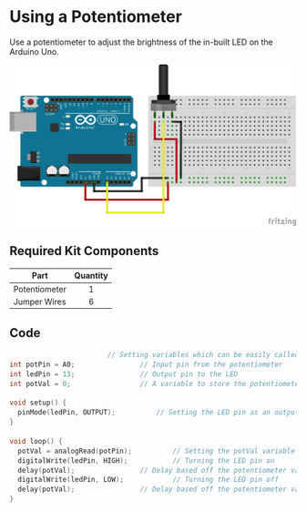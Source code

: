 # Using a Potentiometer

Use a potentiometer to adjust the brightness of the in-built LED on the Arduino Uno.

![alt text](using-a-potentiometer.png "Using A Potentiometer Circuit")

## Required Kit Components
| Part          | Quantity  	|
| ------------- |:-------------:|
| Potentiometer	| 1 		|
| Jumper Wires	| 6     	|

## Code
```cpp
						// Setting variables which can be easily called to later
int potPin = A0;				// Input pin from the potentiometer
int ledPin = 13;				// Output pin to the LED
int potVal = 0;					// A variable to store the potentiometer value

void setup() {
  pinMode(ledPin, OUTPUT);			// Setting the LED pin as an output	
}

void loop() {
  potVal = analogRead(potPin);			// Setting the potVal variable to the reading from the potPin
  digitalWrite(ledPin, HIGH);			// Turning the LED pin on
  delay(potVal);				// Delay based off the potentiometer value
  digitalWrite(ledPin, LOW);			// Turning the LED pin off
  delay(potVal);				// Delay based off the potentiometer value
}
```
